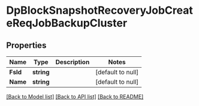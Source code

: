 # DpBlockSnapshotRecoveryJobCreateReqJobBackupCluster

## Properties
Name | Type | Description | Notes
------------ | ------------- | ------------- | -------------
**FsId** | **string** |  | [default to null]
**Name** | **string** |  | [default to null]

[[Back to Model list]](../README.md#documentation-for-models) [[Back to API list]](../README.md#documentation-for-api-endpoints) [[Back to README]](../README.md)


